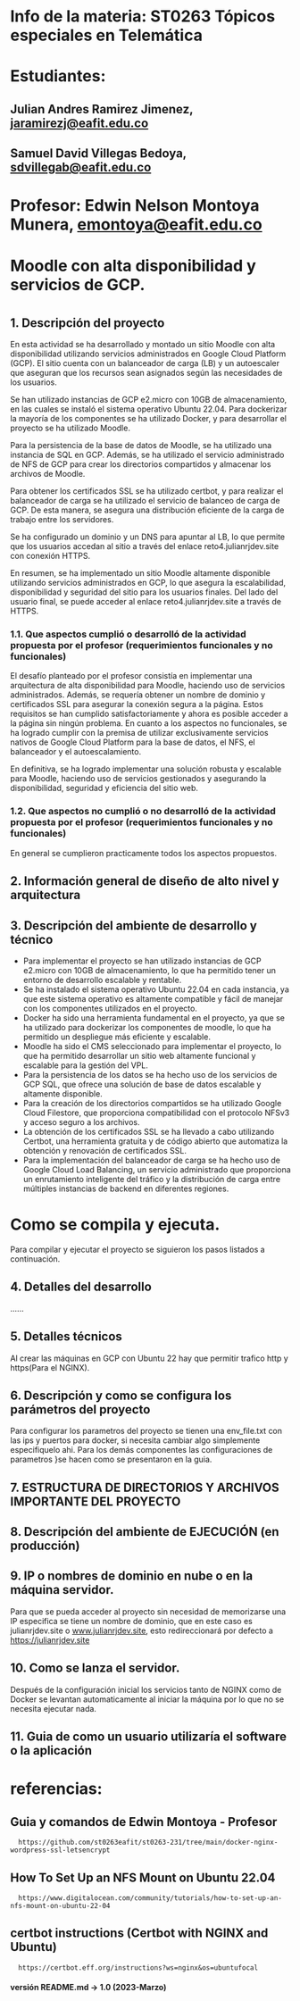 # Info de la materia: ST0263 Tópicos especiales en Telemática
#
# Estudiantes:
## Julian Andres Ramirez Jimenez, jaramirezj@eafit.edu.co
## Samuel David Villegas Bedoya, sdvillegab@eafit.edu.co
#
# Profesor: Edwin Nelson Montoya Munera, emontoya@eafit.edu.co
#

# Moodle con alta disponibilidad y servicios de GCP. 
#

## 1. Descripción del proyecto

En esta actividad se ha desarrollado y montado un sitio Moodle con alta disponibilidad utilizando servicios administrados en Google Cloud Platform (GCP). El sitio cuenta con un balanceador de carga (LB) y un autoescaler que aseguran que los recursos sean asignados según las necesidades de los usuarios.

Se han utilizado instancias de GCP e2.micro con 10GB de almacenamiento, en las cuales se instaló el sistema operativo Ubuntu 22.04. Para dockerizar la mayoría de los componentes se ha utilizado Docker, y para desarrollar el proyecto se ha utilizado Moodle.

Para la persistencia de la base de datos de Moodle, se ha utilizado una instancia de SQL en GCP. Además, se ha utilizado el servicio administrado de NFS de GCP para crear los directorios compartidos y almacenar los archivos de Moodle.

Para obtener los certificados SSL se ha utilizado certbot, y para realizar el balanceador de carga se ha utilizado el servicio de balanceo de carga de GCP. De esta manera, se asegura una distribución eficiente de la carga de trabajo entre los servidores.

Se ha configurado un dominio y un DNS para apuntar al LB, lo que permite que los usuarios accedan al sitio a través del enlace reto4.julianrjdev.site con conexión HTTPS.

En resumen, se ha implementado un sitio Moodle altamente disponible utilizando servicios administrados en GCP, lo que asegura la escalabilidad, disponibilidad y seguridad del sitio para los usuarios finales. Del lado del usuario final, se puede acceder al enlace reto4.julianrjdev.site a través de HTTPS.
 
 
### 1.1. Que aspectos cumplió o desarrolló de la actividad propuesta por el profesor (requerimientos funcionales y no funcionales)

El desafío planteado por el profesor consistía en implementar una arquitectura de alta disponibilidad para Moodle, haciendo uso de servicios administrados. Además, se requería obtener un nombre de dominio y certificados SSL para asegurar la conexión segura a la página.
Estos requisitos se han cumplido satisfactoriamente y ahora es posible acceder a la página sin ningún problema. En cuanto a los aspectos no funcionales, se ha logrado cumplir con la premisa de utilizar exclusivamente servicios nativos de Google Cloud Platform para la base de datos, el NFS, el balanceador y el autoescalamiento.

En definitiva, se ha logrado implementar una solución robusta y escalable para Moodle, haciendo uso de servicios gestionados y asegurando la disponibilidad, seguridad y eficiencia del sitio web.

 ### 1.2. Que aspectos no cumplió o no desarrolló de la actividad propuesta por el profesor (requerimientos funcionales y no funcionales)
 En general se cumplieron practicamente todos los aspectos propuestos.
 
## 2. Información general de diseño de alto nivel y arquitectura


## 3. Descripción del ambiente de desarrollo y técnico

- Para implementar el proyecto se han utilizado instancias de GCP e2.micro con 10GB de almacenamiento, lo que ha permitido tener un entorno de desarrollo escalable y rentable.
- Se ha instalado el sistema operativo Ubuntu 22.04 en cada instancia, ya que este sistema operativo es altamente compatible y fácil de manejar con los componentes utilizados en el proyecto.
- Docker ha sido una herramienta fundamental en el proyecto, ya que se ha utilizado para dockerizar los componentes de moodle, lo que ha permitido un despliegue más eficiente y escalable.
- Moodle ha sido el CMS seleccionado para implementar el proyecto, lo que ha permitido desarrollar un sitio web altamente funcional y escalable para la gestión del VPL.
- Para la persistencia de los datos se ha hecho uso de los servicios de GCP SQL, que ofrece una solución de base de datos escalable y altamente disponible.
- Para la creación de los directorios compartidos se ha utilizado Google Cloud Filestore, que proporciona compatibilidad con el protocolo NFSv3 y acceso seguro a los archivos.
- La obtención de los certificados SSL se ha llevado a cabo utilizando Certbot, una herramienta gratuita y de código abierto que automatiza la obtención y renovación de certificados SSL.
- Para la implementación del balanceador de carga se ha hecho uso de Google Cloud Load Balancing, un servicio administrado que proporciona un enrutamiento inteligente del tráfico y la distribución de carga entre múltiples instancias de backend en diferentes regiones.
# Como se compila y ejecuta.

Para compilar y ejecutar el proyecto se siguieron los pasos listados a continuación.


## 4. Detalles del desarrollo

......

## 5. Detalles técnicos

Al crear las máquinas en GCP con Ubuntu 22 hay que permitir trafico http y https(Para el NGINX).


## 6. Descripción y como se configura los parámetros del proyecto

Para configurar los parametros del proyecto se tienen una env_file.txt con las ips y puertos
para docker, si necesita cambiar algo simplemente especifiquelo ahi.
Para los demás componentes las configuraciones de parametros }se hacen como se presentaron en la guia.


## 7. ESTRUCTURA DE DIRECTORIOS Y ARCHIVOS IMPORTANTE DEL PROYECTO
## 


## 8. Descripción del ambiente de EJECUCIÓN (en producción)

## 9. IP o nombres de dominio en nube o en la máquina servidor.

Para que se pueda acceder al proyecto sin necesidad de memorizarse una IP especifica se tiene un nombre 
de dominio, que en este caso es julianrjdev.site o www.julianrjdev.site, esto redireccionará por defecto
a https://julianrjdev.site

## 10. Como se lanza el servidor.

Después de la configuración inicial los servicios tanto de NGINX como de Docker se levantan automaticamente
al iniciar la máquina por lo que no se necesita ejecutar nada.


## 11. Guia de como un usuario utilizaría el software o la aplicación



# referencias:
## Guia y comandos de Edwin Montoya - Profesor
      https://github.com/st0263eafit/st0263-231/tree/main/docker-nginx-wordpress-ssl-letsencrypt
## How To Set Up an NFS Mount on Ubuntu 22.04
      https://www.digitalocean.com/community/tutorials/how-to-set-up-an-nfs-mount-on-ubuntu-22-04
## certbot instructions (Certbot with NGINX and Ubuntu)
      https://certbot.eff.org/instructions?ws=nginx&os=ubuntufocal

#### versión README.md -> 1.0 (2023-Marzo)
